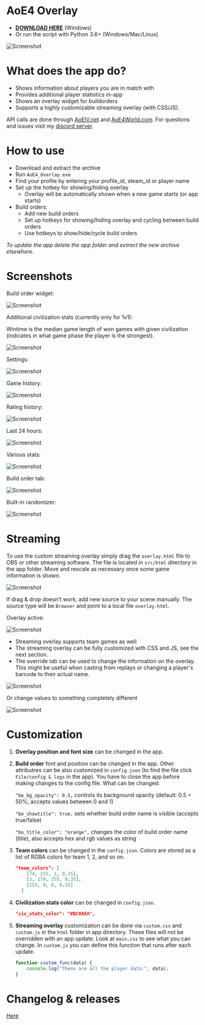 # AoE4 Overlay
 
* **[DOWNLOAD HERE](https://github.com/FluffyMaguro/AoE4_Overlay/releases/download/1.2.5/AoE4_Overlay.zip)** (Windows)
* Or run the script with Python 3.6+ (Windows/Mac/Linux)

![Screenshot](https://i.imgur.com/eN2zJ3c.jpg)

# What does the app do?
* Shows information about players you are in match with
* Provides additional player statistics in-app
* Shows an overlay widget for buildorders
* Supports a highly customizable streaming overlay (with CSS/JS).

API calls are done through [AoEIV.net](https://aoeiv.net/) and [AoE4World.com](https://aoe4world.com/). For questions and issues visit my [discord server](https://discord.gg/FtGdhqD).

# How to use

* Download and extract the archive
* Run `AoE4_Overlay.exe`
* Find your profile by entering your profile_id, steam_id or player name
* Set up the hotkey for showing/hiding overlay
  * Overlay will be automatically shown when a new game starts (or app starts)
* Build orders:
  * Add new build orders
  * Set up hotkeys for showing/hiding overlay and cycling between build orders
  * Use hotkeys to show/hide/cycle build orders 


*To update the app delete the app folder and extract the new archive elsewhere.*


# Screenshots

Build order widget:

![Screenshot](https://i.imgur.com/SnR3p7d.png)

Additional civilization stats (currently only for 1v1):

Wintime is the median game length of won games with given civilization (indicates in what game phase the player is the strongest).

![Screenshot](https://i.imgur.com/cpeq8ob.png)

Settings:

![Screenshot](https://i.imgur.com/hhH8R72.png)

Game history:

![Screenshot](https://i.imgur.com/L1V1wp2.png)

Rating history:

![Screenshot](https://i.imgur.com/QqojOJI.png)

Last 24 hours:

![Screenshot](https://i.imgur.com/8ODqTrw.png)

Various stats:

![Screenshot](https://i.imgur.com/aGXRnT2.png)

Build order tab:

![Screenshot](https://i.imgur.com/zuAdlX6.png)

Built-in randomizer:

![Screenshot](https://i.imgur.com/tV4dMfi.png)

# Streaming
To use the custom streaming overlay simply drag the `overlay.html` file to OBS or other streaming software. The file is located in `src/html` directory in the app folder. Move and rescale as necessary once some game information is shown.

![Screenshot](https://i.imgur.com/BK9AC6h.png)

If drag & drop doesn't work, add new source to your scene manually. The source type will be `Browser` and point to a local file `overlay.html`.

Overlay active:

![Screenshot](https://i.imgur.com/gNbxJBY.png)

* Streaming overlay supports team games as well
* The streaming overlay can be fully customized with CSS and JS, see the next section.
* The override tab can be used to change the information on the overlay. This might be useful when casting from replays or changing a player's barcode to their actual name.

![Screenshot](https://i.imgur.com/f1OGmyz.png)

Or change values to something completely different

![Screenshot](https://i.imgur.com/02YsXdI.png)

# Customization

1. **Overlay position and font size** can be changed in the app.

2. **Build order** font and position can be changed in the app. 
   Other attributres can be also customized in `config.json` (to find the file click `File/config & logs` in the app). You have to close the app before making changes to the config file. What can be changed:

    `"bo_bg_opacity": 0.5,` controls its background opacity (default: 0.5 = 50%; accepts values between 0 and 1)

    `"bo_showtitle": true,` sets whether build order name is visible (accepts true/false)

    `"bo_title_color": "orange",` changes the color of build order name (title), also accepts hex and rgb values as string


3. **Team colors** can be changed in the `config.json`. Colors are stored as a list of RGBA colors for team 1, 2, and so on.

    ```json
    "team_colors": [
        [74, 255, 2, 0.35],
        [3, 179, 255, 0.35],
        [255, 0, 0, 0.35]
      ]
    ```
    
4. **Civilization stats color** can be changed in `config.json`.
    ```json
    "civ_stats_color": "#BC8AEA",
    ```

5. **Streaming overlay** customization can be done via `custom.css` and `custom.js` in the `html` folder in app directory. These files will not be overridden with an app update. Look at `main.css` to see what you can change. In `custom.js` you can define this function that runs after each update.

    ```javascript
    function custom_func(data) {
        console.log("These are all the player data:", data);
    }
    ```

# Changelog & releases

[Here](https://github.com/FluffyMaguro/AoE4_Overlay/releases)